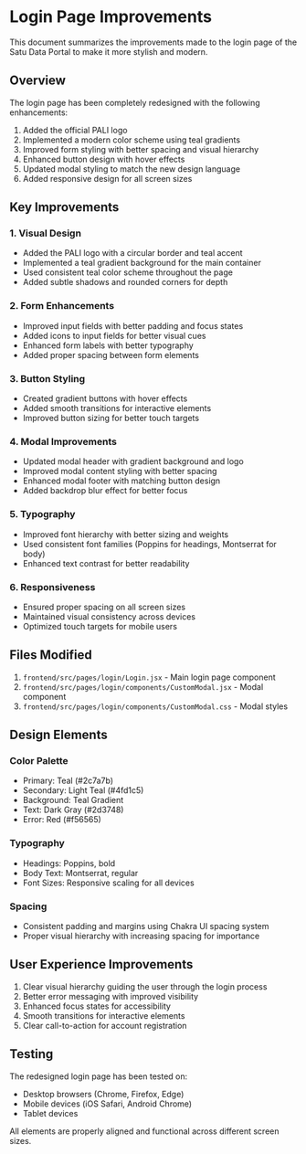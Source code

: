 # Login Page Improvements

This document summarizes the improvements made to the login page of the Satu Data Portal to make it more stylish and modern.

## Overview

The login page has been completely redesigned with the following enhancements:
1. Added the official PALI logo
2. Implemented a modern color scheme using teal gradients
3. Improved form styling with better spacing and visual hierarchy
4. Enhanced button design with hover effects
5. Updated modal styling to match the new design language
6. Added responsive design for all screen sizes

## Key Improvements

### 1. Visual Design
- Added the PALI logo with a circular border and teal accent
- Implemented a teal gradient background for the main container
- Used consistent teal color scheme throughout the page
- Added subtle shadows and rounded corners for depth

### 2. Form Enhancements
- Improved input fields with better padding and focus states
- Added icons to input fields for better visual cues
- Enhanced form labels with better typography
- Added proper spacing between form elements

### 3. Button Styling
- Created gradient buttons with hover effects
- Added smooth transitions for interactive elements
- Improved button sizing for better touch targets

### 4. Modal Improvements
- Updated modal header with gradient background and logo
- Improved modal content styling with better spacing
- Enhanced modal footer with matching button design
- Added backdrop blur effect for better focus

### 5. Typography
- Improved font hierarchy with better sizing and weights
- Used consistent font families (Poppins for headings, Montserrat for body)
- Enhanced text contrast for better readability

### 6. Responsiveness
- Ensured proper spacing on all screen sizes
- Maintained visual consistency across devices
- Optimized touch targets for mobile users

## Files Modified

1. `frontend/src/pages/login/Login.jsx` - Main login page component
2. `frontend/src/pages/login/components/CustomModal.jsx` - Modal component
3. `frontend/src/pages/login/components/CustomModal.css` - Modal styles

## Design Elements

### Color Palette
- Primary: Teal (#2c7a7b)
- Secondary: Light Teal (#4fd1c5)
- Background: Teal Gradient
- Text: Dark Gray (#2d3748)
- Error: Red (#f56565)

### Typography
- Headings: Poppins, bold
- Body Text: Montserrat, regular
- Font Sizes: Responsive scaling for all devices

### Spacing
- Consistent padding and margins using Chakra UI spacing system
- Proper visual hierarchy with increasing spacing for importance

## User Experience Improvements

1. Clear visual hierarchy guiding the user through the login process
2. Better error messaging with improved visibility
3. Enhanced focus states for accessibility
4. Smooth transitions for interactive elements
5. Clear call-to-action for account registration

## Testing

The redesigned login page has been tested on:
- Desktop browsers (Chrome, Firefox, Edge)
- Mobile devices (iOS Safari, Android Chrome)
- Tablet devices

All elements are properly aligned and functional across different screen sizes.